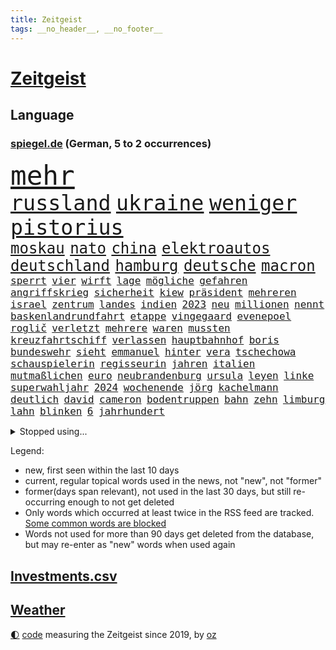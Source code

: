 ```yaml
---
title: Zeitgeist
tags: __no_header__, __no_footer__
---
```


# [Zeitgeist](https://oliz.io/zeitgeist/)

## Language

<h3><a href="https://www.spiegel.de" target="_blank">spiegel.de</a> (German, 5 to 2 occurrences)</h3>
<p style="font-family:monospace">
<span style="font-size:32pt"><a href="news_links.html#mehr" class="current">mehr</a></span>
<br>
<span style="font-size:25pt"><a href="news_links.html#russland" class="current">russland</a></span>
<span style="font-size:25pt"><a href="news_links.html#ukraine" class="current">ukraine</a></span>
<span style="font-size:25pt"><a href="news_links.html#weniger" class="current">weniger</a></span>
<span style="font-size:25pt"><a href="news_links.html#pistorius" class="current">pistorius</a></span>
<br>
<span style="font-size:18pt"><a href="news_links.html#moskau" class="current">moskau</a></span>
<span style="font-size:18pt"><a href="news_links.html#nato" class="current">nato</a></span>
<span style="font-size:18pt"><a href="news_links.html#china" class="current">china</a></span>
<span style="font-size:18pt"><a href="news_links.html#elektroautos" class="current">elektroautos</a></span>
<span style="font-size:18pt"><a href="news_links.html#deutschland" class="current">deutschland</a></span>
<span style="font-size:18pt"><a href="news_links.html#hamburg" class="current">hamburg</a></span>
<span style="font-size:18pt"><a href="news_links.html#deutsche" class="current">deutsche</a></span>
<span style="font-size:18pt"><a href="news_links.html#macron" class="current">macron</a></span>
<br>
<span style="font-size:12pt"><a href="news_links.html#sperrt" class="current">sperrt</a></span>
<span style="font-size:12pt"><a href="news_links.html#vier" class="current">vier</a></span>
<span style="font-size:12pt"><a href="news_links.html#wirft" class="current">wirft</a></span>
<span style="font-size:12pt"><a href="news_links.html#lage" class="current">lage</a></span>
<span style="font-size:12pt"><a href="news_links.html#mögliche" class="current">mögliche</a></span>
<span style="font-size:12pt"><a href="news_links.html#gefahren" class="current">gefahren</a></span>
<span style="font-size:12pt"><a href="news_links.html#angriffskrieg" class="current">angriffskrieg</a></span>
<span style="font-size:12pt"><a href="news_links.html#sicherheit" class="current">sicherheit</a></span>
<span style="font-size:12pt"><a href="news_links.html#kiew" class="current">kiew</a></span>
<span style="font-size:12pt"><a href="news_links.html#präsident" class="current">präsident</a></span>
<span style="font-size:12pt"><a href="news_links.html#mehreren" class="current">mehreren</a></span>
<span style="font-size:12pt"><a href="news_links.html#israel" class="current">israel</a></span>
<span style="font-size:12pt"><a href="news_links.html#zentrum" class="current">zentrum</a></span>
<span style="font-size:12pt"><a href="news_links.html#landes" class="current">landes</a></span>
<span style="font-size:12pt"><a href="news_links.html#indien" class="current">indien</a></span>
<span style="font-size:12pt"><a href="news_links.html#2023" class="current">2023</a></span>
<span style="font-size:12pt"><a href="news_links.html#neu" class="current">neu</a></span>
<span style="font-size:12pt"><a href="news_links.html#millionen" class="current">millionen</a></span>
<span style="font-size:12pt"><a href="news_links.html#nennt" class="current">nennt</a></span>
<span style="font-size:12pt"><a href="news_links.html#baskenlandrundfahrt" class="new">baskenlandrundfahrt</a></span>
<span style="font-size:12pt"><a href="news_links.html#etappe" class="new">etappe</a></span>
<span style="font-size:12pt"><a href="news_links.html#vingegaard" class="new">vingegaard</a></span>
<span style="font-size:12pt"><a href="news_links.html#evenepoel" class="new">evenepoel</a></span>
<span style="font-size:12pt"><a href="news_links.html#roglič" class="current">roglič</a></span>
<span style="font-size:12pt"><a href="news_links.html#verletzt" class="current">verletzt</a></span>
<span style="font-size:12pt"><a href="news_links.html#mehrere" class="current">mehrere</a></span>
<span style="font-size:12pt"><a href="news_links.html#waren" class="current">waren</a></span>
<span style="font-size:12pt"><a href="news_links.html#mussten" class="current">mussten</a></span>
<span style="font-size:12pt"><a href="news_links.html#kreuzfahrtschiff" class="current">kreuzfahrtschiff</a></span>
<span style="font-size:12pt"><a href="news_links.html#verlassen" class="current">verlassen</a></span>
<span style="font-size:12pt"><a href="news_links.html#hauptbahnhof" class="current">hauptbahnhof</a></span>
<span style="font-size:12pt"><a href="news_links.html#boris" class="current">boris</a></span>
<span style="font-size:12pt"><a href="news_links.html#bundeswehr" class="current">bundeswehr</a></span>
<span style="font-size:12pt"><a href="news_links.html#sieht" class="current">sieht</a></span>
<span style="font-size:12pt"><a href="news_links.html#emmanuel" class="current">emmanuel</a></span>
<span style="font-size:12pt"><a href="news_links.html#hinter" class="current">hinter</a></span>
<span style="font-size:12pt"><a href="news_links.html#vera" class="new">vera</a></span>
<span style="font-size:12pt"><a href="news_links.html#tschechowa" class="new">tschechowa</a></span>
<span style="font-size:12pt"><a href="news_links.html#schauspielerin" class="current">schauspielerin</a></span>
<span style="font-size:12pt"><a href="news_links.html#regisseurin" class="current">regisseurin</a></span>
<span style="font-size:12pt"><a href="news_links.html#jahren" class="current">jahren</a></span>
<span style="font-size:12pt"><a href="news_links.html#italien" class="current">italien</a></span>
<span style="font-size:12pt"><a href="news_links.html#mutmaßlichen" class="current">mutmaßlichen</a></span>
<span style="font-size:12pt"><a href="news_links.html#euro" class="current">euro</a></span>
<span style="font-size:12pt"><a href="news_links.html#neubrandenburg" class="current">neubrandenburg</a></span>
<span style="font-size:12pt"><a href="news_links.html#ursula" class="current">ursula</a></span>
<span style="font-size:12pt"><a href="news_links.html#leyen" class="current">leyen</a></span>
<span style="font-size:12pt"><a href="news_links.html#linke" class="current">linke</a></span>
<span style="font-size:12pt"><a href="news_links.html#superwahljahr" class="current">superwahljahr</a></span>
<span style="font-size:12pt"><a href="news_links.html#2024" class="current">2024</a></span>
<span style="font-size:12pt"><a href="news_links.html#wochenende" class="current">wochenende</a></span>
<span style="font-size:12pt"><a href="news_links.html#jörg" class="current">jörg</a></span>
<span style="font-size:12pt"><a href="news_links.html#kachelmann" class="current">kachelmann</a></span>
<span style="font-size:12pt"><a href="news_links.html#deutlich" class="current">deutlich</a></span>
<span style="font-size:12pt"><a href="news_links.html#david" class="current">david</a></span>
<span style="font-size:12pt"><a href="news_links.html#cameron" class="current">cameron</a></span>
<span style="font-size:12pt"><a href="news_links.html#bodentruppen" class="current">bodentruppen</a></span>
<span style="font-size:12pt"><a href="news_links.html#bahn" class="current">bahn</a></span>
<span style="font-size:12pt"><a href="news_links.html#zehn" class="current">zehn</a></span>
<span style="font-size:12pt"><a href="news_links.html#limburg" class="current">limburg</a></span>
<span style="font-size:12pt"><a href="news_links.html#lahn" class="new">lahn</a></span>
<span style="font-size:12pt"><a href="news_links.html#blinken" class="current">blinken</a></span>
<span style="font-size:12pt"><a href="news_links.html#6" class="current">6</a></span>
<span style="font-size:12pt"><a href="news_links.html#jahrhundert" class="current">jahrhundert</a></span>
</p>
<details>
<summary>Stopped using...</summary>
<p class="former" style="font-size:12pt">
schwarzen(1261) wunsch(1261) appelliert(1260) co₂(1260) reiche(1260) richten(1260) eis(1259) wen(1259) ankündigung(1258) carsten(1258) beweisen(1257) feierte(1257) gemeinden(1257) summe(1257) angekommen(1256) einzug(1256) geduld(1256) maßnahme(1256) respekt(1256) untersuchungsausschuss(1256) anne(1255) bundesländern(1255) stimme(1255) umwelt(1255) vorwurf(1255) guter(1254) höher(1254) lisa(1254) niederlanden(1254) übersicht(1254) beamte(1253) beispiel(1253) beruf(1253) besetzt(1253) entschädigung(1253) fliegen(1253) geheimnis(1253) rassistisch(1253) regel(1253) spur(1253) streitkräfte(1253) thailand(1253) christoph(1252) erhoben(1252) geflüchteten(1252) geklärt(1252) genannt(1252) infektion(1252) weiteres(1252) brauchte(1251) dezember(1251) september(1251) zuge(1251) beleidigt(1250) dreimal(1250) gedacht(1250) genommen(1250) george(1250) homeoffice(1250) unterschiedlich(1250) gereist(1249) klären(1249) käufer(1249) saarland(1249) wälder(1249) genutzt(1248) meiner(1248) versprochen(1248) zverev(1248) bahnhof(1247) optimistisch(1247) plädiert(1247) verbindet(1247) versuchte(1247) außer(1246) beraten(1246) kochen(1246) rücken(1246) schuss(1246) verschwand(1246) vorsprung(1246) anschließend(1245) erwarten(1245) nord(1245) spekuliert(1244) töten(1244) trennung(1242) e(1241) oppositionelle(1241) torhüter(1241) fit(1240) park(1240) zerstören(1240) garten(1239) zugelassen(1239) hielten(1238) vorstellen(1238) einnahmen(1237) william(1237) kontakte(1236) rechtzeitig(1236) hunger(1235) küstenwache(1235) kooperation(1234) überschwemmungen(1234) schneider(1232) gesichert(1230) vorn(1230) richard(1229) behalten(1228) hängen(1228) steffen(1226) bremsen(1225) sichert(1225) trauert(1224) unzufrieden(1223) hinweis(1222) abgeschlossen(1217) afrikas(1211) ursprünglich(1210) nächstes(1205) schadensersatz(1192) cent(1151) lehrerin(1134) gebeten(1080) fußballstar(1051) waldbrände(1029) felix(1017) videoaufnahmen(1017) spiegelreporter(1013) stundenlang(1005) sammelt(996) ohnehin(984) mächtigen(975) nachspielzeit(945) erkrankte(942) gewohnt(931) befreiung(928) offene(909) australiens(894) ampelregierung(889) rhein(873) volksverhetzung(871) bekannteste(852) seltene(834) invasion(829) einziger(828) klappt(823) verschiedenen(821) bundesinnenministerin(816) einrichtungen(808) spaltung(780) fake(779) 49(778) überzeugung(774) fehlverhalten(770) transparenz(762) benötigt(758) versagen(755) vereinigung(754) fluss(749) fortsetzen(744) gelöst(741) spiegelbildungsnewsletter(735) stoff(733) hochrangigen(732) empfang(728) eingetroffen(725) spart(720) niedersächsischen(717) natobeitritt(713) talent(713) angestellte(712) humor(704) ufer(691) umstände(690) trocken(676) 1200(670) politisches(667) lösungen(666) ausgebaut(665) ran(664) verzweiflung(664) titelverteidiger(659) tierschützer(652) französischer(650) schwimmen(636) feuert(633) älter(630) unentschieden(629) schließlich(628) olympiasieger(622) dramatische(619) entfernen(615) weitergehen(614) usrepublikaner(609) freispruch(605) effekt(603) zurückhaltung(602) gehirn(595) giorgia(584) meloni(584) pleiten(583) ron(582) medizin(579) jude(574) sicherer(572) antarktis(569) gerechtfertigt(559) kündigung(559) bundesbank(558) rätseln(558) zurückkehren(558) kommunikation(555) verbleib(545) branchen(541) emissionen(541) spiegelrecherche(540) bestimmen(539) sportdirektor(530) sauber(529) freundschaft(525) versehen(525) parolen(521) erben(517) bedrohungen(513) beerdigt(508) alice(505) spion(493) tabu(484) straßenblockaden(476) pop(474) nico(471) roland(469) internationalem(464) vorsichtig(464) asylbewerber(462) check(462) arbeitsplätze(459) bewaffneten(457) regierende(457) ubahn(457) legendäre(456) perfekten(453) fachkräften(452) traut(452) überschritten(449) kulturstaatsministerin(446) pokal(444) gegründet(441) vorstand(439) mythos(431) ricarda(430) floh(418) nordamerika(418) openai(418) springer(418) getragen(416) akt(409) fridays(409) gravierende(408) süchtig(408) 1600(401) handwerker(401) schöner(399) spezies(397) zuckerberg(397) bemerkt(394) beitritt(393) wölfe(391) außergewöhnlich(389) berlinkreuzberg(389) zaun(389) trier(387) ausschluss(386) detail(385) überschattet(384) diesjährigen(378) verstoß(378) warb(378) gedanken(377) höhepunkt(375) norditalien(372) wendepunkt(372) z(372) handelte(370) jugend(370) beschädigte(368) kreuz(367) hinweg(366) germany(362) beleg(361) parks(360) li(359) hauptrolle(357) angelegenheit(356) betrunkener(356) miami(355) pen(354) gefangen(353) elbe(352) unterschiede(352) ecuador(348) susanne(348) wohnen(348) gründung(347) vermeintlich(343) hauptsache(341) aussterben(339) feierlichkeiten(338) schadstoffe(338) brown(336) klares(336) theorie(336) alarmbereitschaft(335) konrad(334) breit(327) kremlkritiker(327) festival(325) trümmerfeld(325) unterschiedlichen(321) 15jährige(320) katrin(319) plastikmüll(314) genießen(313) spektakulären(308) male(307) todesfälle(306) dämpfer(303) hamm(302) landesverband(302) landtagswahlen(302) lee(302) schwierigen(302) weidel(301) vi(300) ausschließen(292) einbestellt(292) mangelnden(289) qualifiziert(289) website(289) vergleicht(288) würdigte(288) saudische(286) erkennt(283) unterschiedliche(282) gespielt(279) einziehen(278) verzweifelte(276) erwärmung(273) wümme(273) defensive(272) moschee(272) kürzungen(270) schnellstmöglich(269) drohnenaufnahmen(268) umzusetzen(267) obersten(266) wahlbetrug(266) abwenden(265) langjährigen(263) schwach(262) spitzenfußball(262) bahrain(260) iranerin(260) benachteiligt(259) killer(259) entscheidende(258) fleck(256) csuchef(252) erweitert(252) mahnte(251) stockt(250) desaster(248) fotografin(246) schneidet(244) surfen(244) vermittelt(243) zeitgleich(242) schönste(239) froh(238) wmtitel(238) albert(236) ansprache(236) antwortet(236) geklettert(236) teuerste(234) selenskyjs(233) ernste(232) stützen(232) vergangene(232) adenauer(231) schnäppchen(231) showdown(230) führungswechsel(228) linnemann(228) rechtsextremist(228) gebissen(227) gesellschaften(227) natürlichen(225) hilferuf(224) linienbus(224) halter(223) nationalspielerinnen(222) anfangen(221) o’connor(221) reisenden(221) stritten(220) frank(219) widersprüchliche(218) algerien(216) umweltkatastrophe(216) gregor(213) gysi(213) innere(213) abschieben(212) kruse(212) wolff(212) leser(210) straflager(210) militärjunta(208) abkehr(207) niederlegen(207) aufstehen(206) erdtrabanten(206) gestiegenen(206) mary(206) mehrwertsteuer(206) parat(206) superreiche(205) riesiges(204) medaillen(203) gründete(202) beute(200) gleis(198) technisch(198) berger(197) herrchen(197) knacken(195) rechtsextremisten(195) suv(193) neuauflage(192) verbrannte(192) verstößen(192) weltmeistertitel(192) zweitgrößte(192) einflussreiche(191) miliz(190) damalige(189) gerechter(188) normales(188) rückenschmerzen(188) unbehelligt(188) vorgang(188) palästinensischer(185) phänomen(185) minimal(184) umgesetzt(184) abgeschossen(183) moldau(183) abspaltung(182) darstellen(182) engländer(182) eröffneten(182) verspottet(182) 2001(181) karte(181) bahnstrecken(180) bernstein(180) hymne(180) oppositionspolitiker(180) auswertung(179) jubiläum(179) überraschte(177) eingeschränkt(176) rage(176) ausfällen(175) rockstar(175) sardinien(174) challenge(173) haustiere(173) putzen(173) völkerrecht(173) ai(172) fasst(172) rief(172) zentralrat(171) abgehoben(169) spiegelrekonstruktion(168) stocken(168) inselstaat(167) 43(166) duo(166) flüchtig(166) 14jährige(164) schafften(164) fracht(163) granate(163) besetzung(162) nichtstun(162) osteuropa(162) agierten(161) aufruhr(161) turbulenzen(161) arbeite(160) gerichtshofs(159) geschaffen(158) scharen(158) affen(157) kundgebungen(157) trade(157) zentralrats(157) blinder(156) axel(155) bevorzugt(154) entsendung(153) gedächtnis(153) gewerkschafter(153) höchster(153) intern(153) nervös(153) solarindustrie(152) audio(150) emotionaler(150) kriegen(150) wilde(150) beschießen(149) götze(149) pflegeheim(149) teilgenommen(149) ungeklärten(149) referees(148) überfällig(147) weiterem(146) 24jähriger(145) gazastadt(145) hrubesch(145) volleyball(145) erschreckende(144) unparteiischen(143) gescheiterte(142) sofia(142) bestes(141) hasses(141) liquidierung(141) tanz(141) enthält(139) gefährlichsten(138) karim(137) sommerspiele(137) spdpolitikerin(137) bewegenden(136) grenzübergänge(136) option(136) nahrungsmittel(135) niedrigsten(135) qualitäten(135) fdppolitikerin(134) herbe(134) oftmals(134) hilfslieferungen(133) ingo(133) tipp(133) verlusten(133) vielmehr(133) reuter(132) synagoge(132) munter(131) gewölbe(130) greifswald(130) großvater(130) künstlerische(130) verzögerungstaktik(130) darstellungen(129) signa(129) tories(129) ausführlich(128) bonus(128) maine(128) zuspruch(128) einschreiten(127) weltlage(127) aufzeichnungen(126) geiselhaft(126) unrwa(125) herren(124) kenneth(124) linkenikone(124) ruhen(124) schwerin(124) verwenden(124) eingelegt(123) mccann(123) schwindet(123) fußballspiel(122) jobwechsel(122) verbliebene(122) hell(121) kulturszene(121) mitarbeiterinnen(121) neurowissenschaftler(121) rentnerin(121) immobilienkäufer(120) freitagmorgen(119) verhält(119) wegfallen(119) 102(118) warnzeichen(118) zeitgemäß(118) bush(117) abgezogen(116) ballon(116) brisanten(116) jungtiere(116) myanmars(115) run(115) verschicken(115) joel(114) sozialstaat(114) franzose(113) stream(113) basf(112) gewicht(112) norwegens(112) tarifkonflikt(112) ähnlicher(111) blaue(110) marvel(110) produzent(110) rechtswidrig(110) saal(109) spurensuche(109) beschämend(108) ostdeutschen(107) schiffswrack(106) traktoren(106) jacob(105) judith(104) berechnung(103) freiberg(103) dutzender(102) investorendeal(102) teures(102) ultimatum(102) bewiesen(101) einhaltung(101) etlichen(101) nbaspieler(101) verbundene(101) widersprechen(101) erläutert(100) penis(100) rüstungsgüter(100) zugeständnisse(100) hochrangiger(99) lloyd(99) ansehen(98) böden(98) erfolgserlebnis(98) indischen(98) nachbarin(98) strände(98) autoritäre(97) frachtschiff(96) häusliche(96) dubai(95) großstädten(95) tausender(95) zugelegt(95) dokumentierte(94) rückschläge(94) stiehlt(93) geldmangel(92) statistisches(92) wow(92) erhöhter(91) gera(91) geschlechtsverkehr(91) konsumlaune(91) quote(91) ungeplante(91) wundert(91) demokratien(90) aachen(89) amerikas(89) niedrigem(89) unnötig(89) finanzen(88) grünenfraktionsvize(88) orleans(88) reizt(88) sozialabgaben(88) weltreise(88) /(87) altmaier(87) berauscht(87) kulturelle(87) landtages(87) lautsprecher(87) liquidation(87) putingegner(87) vergleichsweise(87) wenigsten(87) aschewolke(86) beschmieren(86) gta(86) knöpft(86) nachhilfe(86) niedrigen(86) ostdeutsche(86) schäumt(86) sofortmaßnahmen(86) heat(85) lambsdorff(85) umgerannt(85) gleichgeschlechtliche(84) klimaschützern(84) schimpft(84) timo(84) verteidigern(84) zeremonie(84) ankündigt(83) besprechung(83) danke(83) einsparungen(83) sprengsatz(83) abschlussdokument(82) anfahren(82) handgreiflich(82) konkurrenzkampf(82) matterhorn(82) suizide(82) versicherung(82) zerfällt(82) have(81) russin(81) to(81) 32jährige(80) berlinale(80) hotelzimmer(80) kragen(80) schatz(80) spruch(80) 75000(79) ahnungslose(79) beklaut(79) fortschritte(79) handelsschiff(79) marktmacht(79) männchen(79) schrittweise(79) verstößt(79) grundsatzprogramm(78) liveblog(78) pilze(78) spionageabwehr(78) tanzt(78) widmen(78) zusteht(78) athen(77) gewickelt(77) hinrunde(77) schwedt(77) unerreichbar(77) urbanen(77) alain(76) datieren(76) kriegswaffen(76) on(76) amy(75) erwähnt(75) heizungstausch(75) inselgruppe(75) jungfrau(75) lesbische(75) medizinischen(75) plötzlichen(75) timesumfrage(75) wahlzettel(75) archiv(74) bestellung(74) captain(74) gíslason(74) julie(74) landschaften(74) machtposition(74) routine(74) vorwahl(74) ziert(74) bombe(73) nutzungsrechte(73) tabak(73) versprochene(73) einführen(72) fanausschreitungen(72) hakenkreuzen(72) kommandozentrale(72) schwäbisch(72) staatsmacht(72) ussenats(72) you(72) bolzen(71) familienstreit(71) geldern(71) gelindert(71) ordentlich(71) teuerung(71) weichmacher(71) weltgeschehen(71) abgelegene(70) beamter(70) demografie(70) fotografen(70) gleichgeschlechtlichen(70) droge(69) geschildert(69) herber(69) kolonne(69) längsten(69) senats(69) vulkane(69) aufsichtsbehörde(68) billigen(68) brandenburgischen(68) elternpaar(68) hochwasser(68) house(68) liege(68) qiang(68) tolerant(68) valencia(68) gruppenfoto(67) nicaragua(67) baumgart(66) dichte(66) diskriminiert(66) flugobjekt(66) hagelt(66) melanie(66) mögen(66) schlappe(66) buchenwald(65) csufraktion(65) einkaufen(65) führungskraft(65) mexikanische(65) ostfront(65) sabotieren(65) sozialist(65) witzigsten(65) öffnete(65) donbass(64) verunglückten(64) flüchtige(63) format(63) reiseerlebnisse(63) schallmauer(63) trauerfeier(63) emobilität(62) halbinsel(62) wanderung(62) auslaufende(61) beweis(61) hort(61) le(61) rekordhitze(61) trainings(61) verden(61) 122(60) atombombe(60) everton(60) faule(60) geschäftsjahr(60) ischinger(60) militärübungen(60) patzer(60) rekordpreise(60) rüstungsexporte(60) landsleuten(59) lauert(59) riad(59) gleichgesinnten(58) hai(58) landsmann(58) siebzigerjahren(58) beifall(57) morde(57) ballade(56) bandenkriege(56) bereitschaft(56) biennale(56) hungersnot(56) kunstausstellung(56) rivalität(56) üblichen(56) agrarpolitik(55) deutschkolumne(55) erfolgreichen(55) meere(55) sinéad(55) traumschiff(55) trecker(55) umliegenden(55) visionen(55) bamf(54) carolina(54) halberstadt(54) leitlinien(54) obdachlosigkeit(54) streikt(54) ud(54) verhängten(54) abtrünnige(53) handle(53) irgendwie(53) spezialisiert(53) zwecke(53) belangt(52) geprägte(52) männliches(52) personalie(52) poppins(52) spürbar(52) bauch(51) behinderungen(51) blockadeaktion(51) deutschfranzösischen(51) eindrucksvoll(51) faul(51) nutze(51) satellit(51) schreit(51) urheberrechtsklage(51) allgegenwärtig(50) entschädigt(50) michel(50) nelles(50) roboter(50) sumpf(50) umgeleitet(50) dier(49) eritreaveranstaltung(49) leichenwagen(49) naumann(49) wohnungssuche(49) rudert(48) wiederholten(48) ardern(47) geheimniskrämerei(47) huthirakete(47) jacinda(47) kanadische(47) marinemission(47) parteiübergreifend(47) schlachtung(47) sunaks(47) yeti(47) zahm(47) filmfestspiele(46) lenken(46) rüttelt(46) spionageverdacht(46) uke(46) unabhängigen(46) carles(45) kay(45) mutigen(45) betrunkenen(44) buhlen(44) contest(44) einzieht(44) eurovision(44) labour(44) übertragung(44) expertenrat(43) finanzministers(43) finanzsenator(43) modelabel(43) pflegt(43) rettete(43) saale(43) zurückgerufen(43) antischiffsrakete(42) bearbeiten(42) busse(42) girls(42) grenzschutz(42) kranker(42) marie(42) syrischen(42) territorium(42) görlitzer(41) klassenfahrt(41) personalmangel(41) privatjet(41) schläger(41) vietnam(41) ag(40) chatgptentwickler(40) investigativjournalisten(40) lutz(40) ostbeauftragte(40) rentnern(40) schultoilette(40) wüste(40) amtsvorgänger(39) begünstigung(39) schwedischer(39) slim(39) stiko(39) unternehmensgruppe(39) ausüben(38) gefressen(38) heulen(38) rückzieher(38) fahrgast(37) regierungsflieger(37) therapeuten(37) wohnungsmarkt(37) esc(36) landeschefin(36) mitchell(36) oh(36) skirennen(36) strömen(36) beschneiden(35) bürgerrechtler(35) eigenschaft(35) expansionskurs(35) landrat(35) neunten(35) platzt(35) rivalin(35) selbstkritik(35) unteren(35) cdukandidat(34) drängte(34) mitschuld(34) stütze(34) völkerrechts(34) wiegen(34) artilleriemunition(33) benfares(33) dopingverdacht(33) gerügt(33) lobbyisten(33) saaleorlakreis(33) schauspielern(33) siegtreffer(33) feedback(32) implantiert(32) usvorwahl(32) weltschmerz(32) öpnv(32) engagiert(31) formel1fahrer(31) gelegenen(31) gesetzespaket(31) potenziellen(31) schrecklich(31) tierhaltung(31) verdrängte(31) webseite(31) wildbahn(31) abziehen(30) erschienen(30) femizide(30) herne(30) meeresgrund(30) militärgeheimdienst(30) oppositioneller(30) raketentests(30) agnieszka(29) dauerhaften(29) etabliert(29) maulwurf(29) sicherheitsschleusen(29) wohnmobil(29) überwand(29) ersehnte(28) marathon(28) milliardenprogramm(28) negativ(28) south(28) umgebung(28) vermächtnis(28) übersehen(28) angewachsen(27) artilleriegeschosse(27) drogenpolitik(27) einsparen(27) flugausfälle(27) oscarkandidat(27) sportfunktionär(27) auszugeben(26) gelegene(26) israelkritik(26) mehrtägigem(26) prorussische(26) fertig(25) gefeuert(25) warfen(25) achterbahn(24) ausmacht(24) gaststätte(24) hilfsgelder(24) nichtbinäre(24) orlow(24) schlossen(24) telegram(24) beruflichen(23) enteignung(23) extremwinter(23) nsu(23) rosneft(23) urinproben(23) verpuffung(23) vize(23) benannt(22) facebookkonzern(22) frauenbundesliga(22) frühe(22) jahrestag(22) parodie(22) pralinen(22) russinnen(22) schaltjahr(22) erneuerte(21) trost(21) discovery(20) ussenat(20) beistandspflicht(19) junges(19) aufsicht(18) fortzusetzen(18) föderlschmid(18) linksterroristen(18) privatjets(18) schwimmer(18) spiegelt(18) volkswirtschaften(18) uhrzeit(17) amazons(16) gespannt(16) cdumann(15) foul(15) gedächtnisleistung(15) riesiger(15) rihanna(15) simulation(15) transfer(15) bobwm(14) chatrian(14) eingefangen(14) frühstück(14) kriminell(14) präsidentschaftsbewerber(14) siegessicher(14) spielraum(14) unheimlich(14) usmedien(14) café(13) frankfurt/oder(13) freut(13) kinski(13) männlicher(13) nacktszenen(13) nastassja(13) pfeifen(13) reifezeugnis(13) trauernden(13) dflinvestorendeal(12) firmenpleiten(12) insolvenzen(12) steinen(12) unterlagen(12) vorgesehene(12) grundsätzliches(11) hanau(11) johanna(11) mikhail(11) pinkeln(11) trauerspiel(11) zygar(11)
</p>
</details>
<p>Legend:
<ul>
<li><span class="new">new</span>, first seen within the last 10 days</li>
<li><span class="current">current</span>, regular topical words used in the news, not "new", not "former"</li>
<li><span class="former">former(days span relevant)</span>, not used in the last 30 days, but still re-occurring enough to not get deleted</li>
<li>Only words which occurred at least twice in the RSS feed are tracked. <a href="language/filters.py">Some common words are blocked</a></li>
<li>Words not used for more than 90 days get deleted from the database, but may re-enter as "new" words when used again</li>
</ul>
</p>

## [Investments](investments.html)[.csv](investments.csv)

## [Weather](weather.html)

<footer>
<a href="javascript:toggleTheme()" class="nav">🌓</a>
<a href="https://github.com/ooz/zeitgeist">code</a> measuring the Zeitgeist since 2019, by <a href="https://oliz.io">oz</a>
</footer>
